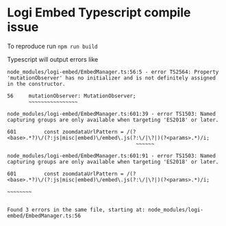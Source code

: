 # Logi Embed Typescript compile issue

To reproduce run `npm run build`

Typescript will output errors like

```
node_modules/logi-embed/EmbedManager.ts:56:5 - error TS2564: Property 'mutationObserver' has no initializer and is not definitely assigned in the constructor.

56     mutationObserver: MutationObserver;
       ~~~~~~~~~~~~~~~~

node_modules/logi-embed/EmbedManager.ts:601:39 - error TS1503: Named capturing groups are only available when targeting 'ES2018' or later.

601         const zoomdataUrlPattern = /(?<base>.*?)\/(?:js|misc|embed)\/embed\.js(?:\/|\?|)(?<params>.*)/i;
                                          ~~~~~~

node_modules/logi-embed/EmbedManager.ts:601:91 - error TS1503: Named capturing groups are only available when targeting 'ES2018' or later.

601         const zoomdataUrlPattern = /(?<base>.*?)\/(?:js|misc|embed)\/embed\.js(?:\/|\?|)(?<params>.*)/i;
                                                                                              ~~~~~~~~


Found 3 errors in the same file, starting at: node_modules/logi-embed/EmbedManager.ts:56
```

